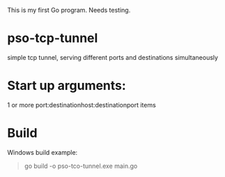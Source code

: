 This is my first Go program.
Needs testing.

# pso-tcp-tunnel
simple tcp tunnel, serving different ports and destinations simultaneously

# Start up arguments: 
1 or more port:destinationhost:destinationport items

# Build
Windows build example:
> go build -o pso-tco-tunnel.exe main.go
